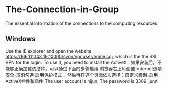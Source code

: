 # The-Connection-in-Group
The essential information of the connections to the computing resources


## Windows
Use the IE explorer and open the website https://166.111.143.19:10000/svpn/vpnuser/home.cgi, which is the the SSL VPN for the login.
To use it, you need to install the ActiveX . 
如果安装后，不能够正确加载该控件。可以通过下面的步骤启用
浏览器右上角设置-internet选项-安全-取消勾选 启用保护模式 ，然后再在这个页面依次选择：自定义级别-启用ActiveX控件和插件
The user account is nijun. The password is 3309_junni

